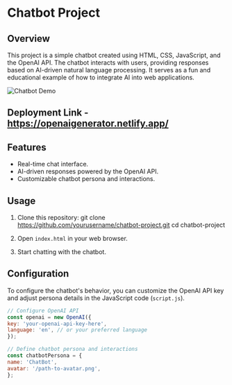 # Chatbot Project

## Overview
This project is a simple chatbot created using HTML, CSS, JavaScript, and the OpenAI API. The chatbot interacts with users, providing responses based on AI-driven natural language processing. It serves as a fun and educational example of how to integrate AI into web applications.

![Chatbot Demo](/path-to-demo-gif.gif)

## Deployment Link - https://openaigenerator.netlify.app/

## Features
- Real-time chat interface.
- AI-driven responses powered by the OpenAI API.
- Customizable chatbot persona and interactions.

## Usage
1. Clone this repository:
git clone https://github.com/yourusername/chatbot-project.git
cd chatbot-project


2. Open `index.html` in your web browser.

3. Start chatting with the chatbot.

## Configuration
To configure the chatbot's behavior, you can customize the OpenAI API key and adjust persona details in the JavaScript code (`script.js`).

```javascript
// Configure OpenAI API
const openai = new OpenAI({
key: 'your-openai-api-key-here',
language: 'en', // or your preferred language
});

// Define chatbot persona and interactions
const chatbotPersona = {
name: 'ChatBot',
avatar: '/path-to-avatar.png',
};

